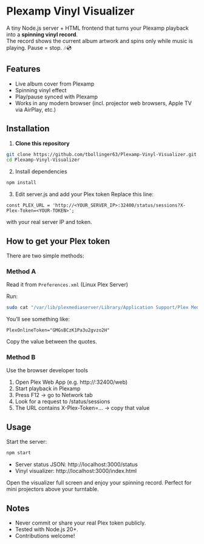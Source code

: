 

# Plexamp Vinyl Visualizer

A tiny Node.js server + HTML frontend that turns your Plexamp playback into a **spinning vinyl record**.  
The record shows the current album artwork and spins only while music is playing. Pause = stop. 🎶💿

##  Features

- Live album cover from Plexamp
- Spinning vinyl effect
- Play/pause synced with Plexamp
- Works in any modern browser (incl. projector web browsers, Apple TV via AirPlay, etc.)

##  Installation

1. **Clone this repository**

```bash
git clone https://github.com/tbollinger63/Plexamp-Vinyl-Visualizer.git
cd Plexamp-Vinyl-Visualizer
```

2.	Install dependencies

```bash
npm install
```


3.	Edit server.js and add your Plex token
Replace this line:

```
const PLEX_URL = 'http://<YOUR_SERVER_IP>:32400/status/sessions?X-Plex-Token=<YOUR-TOKEN>';
```

with your real server IP and token.

## How to get your Plex token

There are two simple methods:

### Method A

Read it from `Preferences.xml` (Linux Plex Server)

Run:

```bash
sudo cat "/var/lib/plexmediaserver/Library/Application Support/Plex Media Server/Preferences.xml" | grep -i PlexOnlineToken
```

You’ll see something like:

```
PlexOnlineToken="GMGsBCzK1Pa3u2gvzo2H"
```

Copy the value between the quotes.

### Method B

Use the browser developer tools
	
1.	Open Plex Web App (e.g. http://<your-server-ip>:32400/web)
2.	Start playback in Plexamp
3.	Press F12 → go to Network tab
4.	Look for a request to /status/sessions
5.	The URL contains X-Plex-Token=... → copy that value

## Usage

Start the server:

```bash
npm start
```

- Server status JSON: http://localhost:3000/status
- Vinyl visualizer: http://localhost:3000/index.html

Open the visualizer full screen and enjoy your spinning record. Perfect for mini projectors above your turntable.

## Notes

- Never commit or share your real Plex token publicly.
- Tested with Node.js 20+.
- Contributions welcome!


